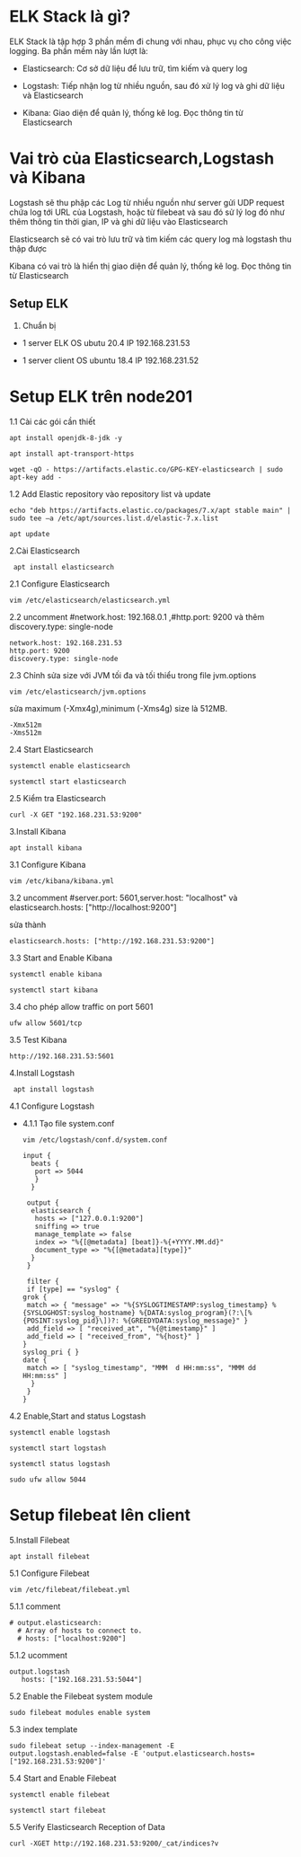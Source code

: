 # ELK Stack là gì?

ELK Stack là tập hợp 3 phần mềm đi chung với nhau, phục vụ cho công việc logging. Ba phần mềm này lần lượt là:

- Elasticsearch: Cơ sở dữ liệu để lưu trữ, tìm kiếm và query log

- Logstash: Tiếp nhận log từ nhiều nguồn, sau đó xử lý log và ghi dữ liệu và Elasticsearch

- Kibana: Giao diện để quản lý, thống kê log. Đọc thông tin từ Elasticsearch

# Vai trò của Elasticsearch,Logstash và Kibana

Logstash sẽ thu phập các Log từ nhiều nguồn như server gửi UDP request chứa log tới URL của Logstash, hoặc từ filebeat và sau đó sử lý log đó như thêm thông tin thời gian, IP và ghi dữ liệu vào Elasticsearch


Elasticsearch sẽ có vai trò lưu trữ và tìm kiếm các query log mà logstash thu thập được


Kibana có vai trò là hiển thị giao diện để quản lý, thống kê log. Đọc thông tin từ Elasticsearch 

## Setup ELK

1. Chuẩn bị

- 1 server ELK OS ubutu 20.4 IP 192.168.231.53

- 1 server client OS ubuntu 18.4 IP 192.168.231.52


# Setup ELK trên node201

1.1 Cài các gói cần thiết

    apt install openjdk-8-jdk -y
     
    apt install apt-transport-https

    wget -qO - https://artifacts.elastic.co/GPG-KEY-elasticsearch | sudo apt-key add -

1.2 Add Elastic repository vào repository list và update

    echo "deb https://artifacts.elastic.co/packages/7.x/apt stable main" | sudo tee –a /etc/apt/sources.list.d/elastic-7.x.list  

    apt update

2.Cài Elasticsearch

     apt install elasticsearch

2.1 Configure Elasticsearch

    vim /etc/elasticsearch/elasticsearch.yml

2.2 uncomment #network.host: 192.168.0.1 ,#http.port: 9200 và thêm discovery.type: single-node

    network.host: 192.168.231.53
    http.port: 9200
    discovery.type: single-node

2.3 Chỉnh sửa size với JVM  tối đa và tối thiểu trong file jvm.options

    vim /etc/elasticsearch/jvm.options

sửa maximum (-Xmx4g),minimum (-Xms4g) size là 512MB.

    -Xmx512m
    -Xms512m

2.4 Start Elasticsearch

    systemctl enable elasticsearch

    systemctl start elasticsearch

2.5 Kiểm tra Elasticsearch

    curl -X GET "192.168.231.53:9200"


3.Install Kibana

    apt install kibana

3.1 Configure Kibana

    vim /etc/kibana/kibana.yml

3.2 uncomment #server.port: 5601,server.host: "localhost" và elasticsearch.hosts: ["http://localhost:9200"]

sửa thành 

    elasticsearch.hosts: ["http://192.168.231.53:9200"]

3.3 Start and Enable Kibana

    systemctl enable kibana

    systemctl start kibana

3.4 cho phép allow traffic on port 5601

    ufw allow 5601/tcp

3.5 Test Kibana

    http://192.168.231.53:5601

  

4.Install Logstash

     apt install logstash

4.1 Configure Logstash
 
 - 4.1.1 Tạo file system.conf 

       vim /etc/logstash/conf.d/system.conf

       input {
         beats {
          port => 5044
          }
         }

        output {
         elasticsearch {
          hosts => ["127.0.0.1:9200"]
          sniffing => true
          manage_template => false
          index => "%{[@metadata] [beat]}-%{+YYYY.MM.dd}"
          document_type => "%{[@metadata][type]}"
         }
        }

        filter {
        if [type] == "syslog" {
       grok {
        match => { "message" => "%{SYSLOGTIMESTAMP:syslog_timestamp} %{SYSLOGHOST:syslog_hostname} %{DATA:syslog_program}(?:\[%{POSINT:syslog_pid}\])?: %{GREEDYDATA:syslog_message}" }
        add_field => [ "received_at", "%{@timestamp}" ]
        add_field => [ "received_from", "%{host}" ]
       }
       syslog_pri { }
       date {
        match => [ "syslog_timestamp", "MMM  d HH:mm:ss", "MMM dd HH:mm:ss" ]
         }
        }
       }

4.2 Enable,Start and status Logstash

    systemctl enable logstash

    systemctl start logstash

    systemctl status logstash

    sudo ufw allow 5044


# Setup filebeat lên client

5.Install Filebeat

    apt install filebeat

5.1 Configure Filebeat

    vim /etc/filebeat/filebeat.yml

5.1.1 comment 

    # output.elasticsearch:
      # Array of hosts to connect to.
      # hosts: ["localhost:9200"]

5.1.2 ucomment

    output.logstash
       hosts: ["192.168.231.53:5044"]

5.2 Enable the Filebeat system module

    sudo filebeat modules enable system

5.3 index template

    sudo filebeat setup --index-management -E output.logstash.enabled=false -E 'output.elasticsearch.hosts=["192.168.231.53:9200"]'


5.4 Start and Enable Filebeat

    systemctl enable filebeat

    systemctl start filebeat

5.5 Verify Elasticsearch Reception of Data

    curl -XGET http://192.168.231.53:9200/_cat/indices?v











    
















